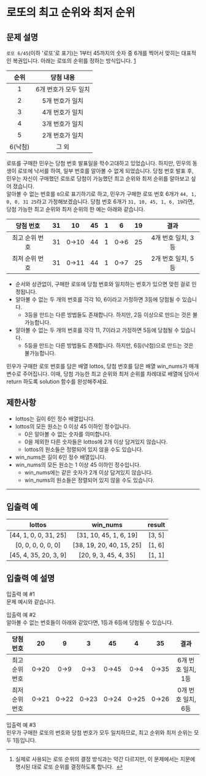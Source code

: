 # 로또의 최고 순위와 최저 순위


## 문제 설명

`로또 6/45`(이하 '로또'로 표기)는 1부터 45까지의 숫자 중 6개를 찍어서 맞히는 대표적인 복권입니다. 아래는 로또의 순위를 정하는 방식입니다. [1](#fn1)

**순위**|**당첨 내용**
:-----:|:-----:
1|6개 번호가 모두 일치
2|5개 번호가 일치
3|4개 번호가 일치
4|3개 번호가 일치
5|2개 번호가 일치
6(낙첨)|그 외


로또를 구매한 민우는 당첨 번호 발표일을 학수고대하고 있었습니다. 하지만, 민우의 동생이 로또에 낙서를 하여, 일부 번호를 알아볼 수 없게 되었습니다. 당첨 번호 발표 후, 민우는 자신이 구매했던 로또로 당첨이 가능했던 최고 순위와 최저 순위를 알아보고 싶어 졌습니다.  
알아볼 수 없는 번호를 `0`으로 표기하기로 하고, 민우가 구매한 로또 번호 6개가 `44, 1, 0, 0, 31 25`라고 가정해보겠습니다. 당첨 번호 6개가 `31, 10, 45, 1, 6, 19`라면, 당첨 가능한 최고 순위와 최저 순위의 한 예는 아래와 같습니다.


**당첨 번호**|**31**|**10**|**45**|**1**|**6**|**19**|**결과**
:-----:|:-----:|:-----:|:-----:|:-----:|:-----:|:-----:|:-----:
최고 순위 번호|31|0→10|44|1|0→6|25|4개 번호 일치, 3등
최저 순위 번호|31|0→11|44|1|0→7|25|2개 번호 일치, 5등


*   순서와 상관없이, 구매한 로또에 당첨 번호와 일치하는 번호가 있으면 맞힌 걸로 인정됩니다.
*   알아볼 수 없는 두 개의 번호를 각각 10, 6이라고 가정하면 3등에 당첨될 수 있습니다.
    *   3등을 만드는 다른 방법들도 존재합니다. 하지만, 2등 이상으로 만드는 것은 불가능합니다.
*   알아볼 수 없는 두 개의 번호를 각각 11, 7이라고 가정하면 5등에 당첨될 수 있습니다.
    *   5등을 만드는 다른 방법들도 존재합니다. 하지만, 6등(낙첨)으로 만드는 것은 불가능합니다.

민우가 구매한 로또 번호를 담은 배열 lottos, 당첨 번호를 담은 배열 win\_nums가 매개변수로 주어집니다. 이때, 당첨 가능한 최고 순위와 최저 순위를 차례대로 배열에 담아서 return 하도록 solution 함수를 완성해주세요.

## 제한사항

*   lottos는 길이 6인 정수 배열입니다.
*   lottos의 모든 원소는 0 이상 45 이하인 정수입니다.
    *   0은 알아볼 수 없는 숫자를 의미합니다.
    *   0을 제외한 다른 숫자들은 lottos에 2개 이상 담겨있지 않습니다.
    *   lottos의 원소들은 정렬되어 있지 않을 수도 있습니다.
*   win\_nums은 길이 6인 정수 배열입니다.
*   win\_nums의 모든 원소는 1 이상 45 이하인 정수입니다.
    *   win\_nums에는 같은 숫자가 2개 이상 담겨있지 않습니다.
    *   win\_nums의 원소들은 정렬되어 있지 않을 수도 있습니다.

* * *

## 입출력 예

**lottos**|**win\_nums**|**result**
:-----:|:-----:|:-----:
[44, 1, 0, 0, 31, 25]|[31, 10, 45, 1, 6, 19]|[3, 5]
[0, 0, 0, 0, 0, 0]|[38, 19, 20, 40, 15, 25]|[1, 6]
[45, 4, 35, 20, 3, 9]|[20, 9, 3, 45, 4, 35]|[1, 1]


## 입출력 예 설명

입출력 예 #1  
문제 예시와 같습니다.

입출력 예 #2  
알아볼 수 없는 번호들이 아래와 같았다면, 1등과 6등에 당첨될 수 있습니다.


**당첨 번호**|**20**|**9**|**3**|**45**|**4**|**35**|**결과**
:-----:|:-----:|:-----:|:-----:|:-----:|:-----:|:-----:|:-----:
최고 순위 번호|0→20|0→9|0→3|0→45|0→4|0→35|6개 번호 일치, 1등
최저 순위 번호|0→21|0→22|0→23|0→24|0→25|0→26|0개 번호 일치, 6등


입출력 예 #3  
민우가 구매한 로또의 번호와 당첨 번호가 모두 일치하므로, 최고 순위와 최저 순위는 모두 1등입니다.

* * *

1.  실제로 사용되는 로또 순위의 결정 방식과는 약간 다르지만, 이 문제에서는 지문에 명시된 대로 로또 순위를 결정하도록 합니다.  [↩](#fnref1)